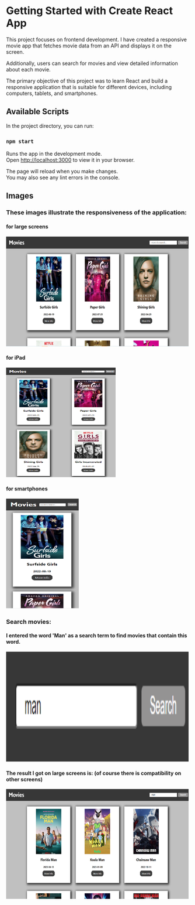 # Getting Started with Create React App

This project focuses on frontend development. 
I have created a responsive movie app that fetches movie data from an API and displays it on the screen. 

Additionally, users can search for movies and view detailed information about each movie. 

The primary objective of this project was to learn React and build a responsive application that is suitable for different devices, including computers, tablets, and smartphones.

## Available Scripts

In the project directory, you can run:

### `npm start`

Runs the app in the development mode.\
Open [http://localhost:3000](http://localhost:3000) to view it in your browser.

The page will reload when you make changes.\
You may also see any lint errors in the console.

## Images

### These images illustrate the responsiveness of the application:

#### for large screens

<img src="https://github.com/KoralElbaz/Movie-App/blob/master/images_readme/homePage_desktop.PNG" alt="homePage" style="width: 500px; height: 300px;">

#### for iPad

<img src="https://github.com/KoralElbaz/Movie-App/blob/master/images_readme/homePage_ipad.PNG" alt="homePage" style="width: 300px; height: 300px;">


#### for smartphones

<img src="https://github.com/KoralElbaz/Movie-App/blob/master/images_readme/homePage_galaxyS8.PNG" alt="homePage" style="width: 200px; height: 300px;">




### Search movies:

#### I entered the word 'Man' as a search term to find movies that contain this word.

<img src="https://github.com/KoralElbaz/Movie-App/blob/master/images_readme/search_man.PNG" alt="homePage" style="width: 500px; height: 300px;">

#### The result I got on large screens is: (of course there is compatibility on other screens)

<img src="https://github.com/KoralElbaz/Movie-App/blob/master/images_readme/all_man_movies.PNG" alt="homePage" style="width: 500px; height: 300px;">







